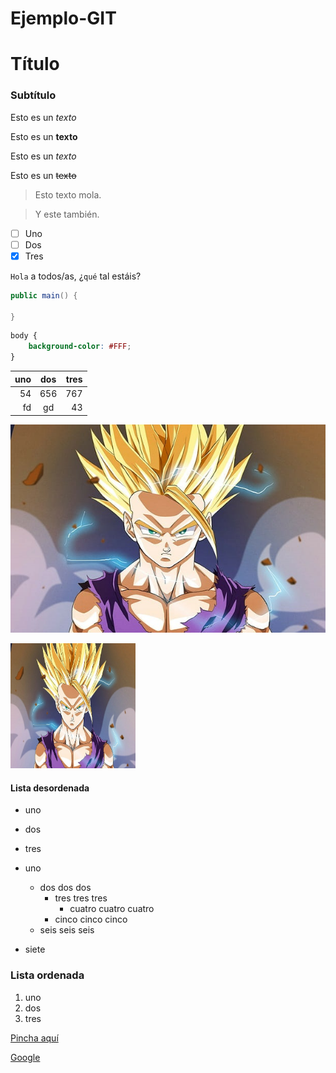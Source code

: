 # Ejemplo-GIT

# Título <!-- # para poner "h1". ## para h2. ### para h3... -->

### Subtítulo

Esto es un *texto*

Esto es un **texto**

Esto es un $texto$

Esto es un ~~texto~~

> Esto texto mola.

> Y este también.

- [ ] Uno
- [ ] Dos
- [x] Tres

`Hola` a todos/as, ¿`qué` tal estáis? <!--Si ponemos, al lado de la P, las comillas, se pone en cursiva-->

``` java 
public main() {

}
```
```css
body {
    background-color: #FFF;
}
```
<!--Si pongo, con las comillas anteriores, dos líneas de 3, se crea un bloque de contenido. Si al lado ponemos java, html, css... se colorea con sus colores-->

|uno|dos|tres|
|--:|:-:|--:|
|54|656|767|
fd|gd|43

![JesúsCruz](Gohan%20SS2.jpg)

<img src="Gohan SS2.jpg" width="200" height="200">


#### **Lista desordenada**

* uno
* dos
* tres

* uno
    * dos dos dos
        * tres tres tres
            * cuatro cuatro cuatro
        * cinco cinco cinco
    * seis seis seis
* siete
### **Lista ordenada**

1. uno
1. dos
1. tres

[Pincha aquí](enlace.md)

[Google](https://www.google.es)
